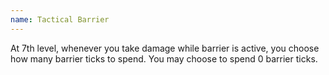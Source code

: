 ```yaml
---
name: Tactical Barrier
---
```

At 7th level, whenever you take damage while barrier is active, you choose how many barrier ticks to spend. You may choose to spend 0
barrier ticks.

